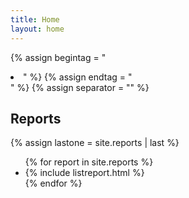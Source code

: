 ```yaml
---
title: Home
layout: home
---
```


{% assign begintag = "<li>" %}
{% assign endtag = "</li>" %}
{% assign separator = "" %}

## Reports

{% assign lastone = site.reports | last %}
<ul>
{% for report in site.reports %}
<li>{% include listreport.html %}</li>
{% endfor %}
</ul>
